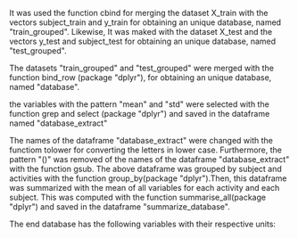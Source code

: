 It was used the function cbind for merging the dataset X_train with the vectors subject_train and y_train for obtaining an unique database, named "train_grouped". Likewise, It was maked with the dataset X_test and the vectors y_test and subject_test for obtaining an unique database, named "test_grouped".

The datasets "train_grouped" and "test_grouped" were merged with the function bind_row (package "dplyr"),  for obtaining an unique database, named "database".

the variables with the pattern "mean" and "std" were selected with the function grep and select (package "dplyr") and saved in the dataframe named "database_extract"

The names of the dataframe "database_extract" were changed with the functiom tolower for converting the letters in lower case. Furthermore, the pattern "()" was removed of the names of the dataframe "database_extract" with the function gsub.
The above dataframe was grouped by subject and activities with the function group_by(package "dplyr").Then, this dataframe was
summarized with the mean of all variables  for each activity and each subject. This was computed with the function summarise_all(package "dplyr") and saved in the dataframe "summarize_database".

The end database has the following variables with their respective units:



